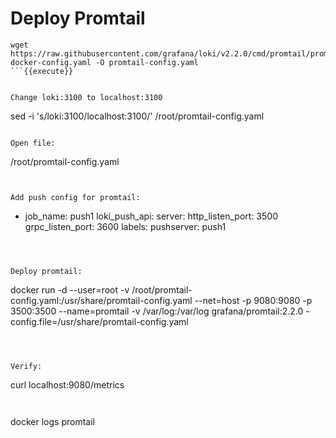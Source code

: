 
# Deploy Promtail


```
wget https://raw.githubusercontent.com/grafana/loki/v2.2.0/cmd/promtail/promtail-docker-config.yaml -O promtail-config.yaml
```{{execute}}


Change loki:3100 to localhost:3100 

```
sed -i 's/loki:3100/localhost:3100/' /root/promtail-config.yaml
```{{execute}}

Open file:

```
/root/promtail-config.yaml
```{{opem}}


Add push config for promtail:

```
- job_name: push1
  loki_push_api:
    server:
      http_listen_port: 3500
      grpc_listen_port: 3600
    labels:
      pushserver: push1
```{{copy}}



Deploy promtail:

```
docker run -d --user=root -v /root/promtail-config.yaml:/usr/share/promtail-config.yaml --net=host -p 9080:9080 -p 3500:3500 --name=promtail -v /var/log:/var/log grafana/promtail:2.2.0 -config.file=/usr/share/promtail-config.yaml
```{{execute}}



Verify:

```
curl localhost:9080/metrics
```{{execute}}


```
docker logs promtail
```{{execute}}



